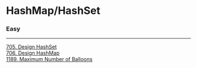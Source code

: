 # HashMap/HashSet

### Easy
---
[705. Design HashSet](solutions/0705-Design%20HashSet.md)</br>
[706. Design HashMap](solutions/0706-Design%20HashMap.md)</br>
[1189. Maximum Number of Balloons](solutions/1189-Maximum%20Number%20of%20Balloons.md)</br>